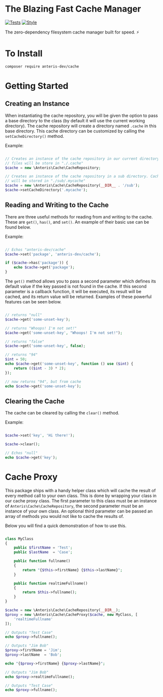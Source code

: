 # The Blazing Fast Cache Manager
[![Tests](https://github.com/Anteris-Dev/cache/workflows/Tests/badge.svg)](https://github.com/Anteris-Dev/cache/actions?query=workflow%3ATests)
[![Style](https://github.com/Anteris-Dev/cache/workflows/Style/badge.svg)](https://github.com/Anteris-Dev/cache/actions?query=workflow%3AStyle)

The zero-dependency filesystem cache manager built for speed. :zap:

# To Install
```bash
composer require anteris-dev/cache
```

# Getting Started

## Creating an Instance
When instantiating the cache repository, you will be given the option to pass a base directory to the class (by default it will use the current working directory). The cache repository will create a directory named `.cache` in this base directory. This cache directory can be customized by calling the `setCacheDirectory()` method.

Example:

```php

// Creates an instance of the cache repository in our current directory. Cache
// files will be store in "./.cache"
$cache = new \Anteris\Cache\CacheRepository;

// Creates an instance of the cache repository in a sub directory. Cache files
// will be stored in "./sub/.mycache"
$cache = new \Anteris\Cache\CacheRepository(__DIR__ . '/sub');
$cache->setCacheDirectory('.mycache');

```

## Reading and Writing to the Cache
There are three useful methods for reading from and writing to the cache. These are `get()`, `has()`, and `set()`. An example of their basic use can be found below.

Example:

```php

// Echos "anteris-dev/cache"
$cache->set('package', 'anteris-dev/cache');

if ($cache->has('package')) {
    echo $cache->get('package');
}

```

The `get()` method allows you to pass a second parameter which defines its default value if the key passed is not found in the cache. If this second parameter is a callback function, it will be executed, its result will be cached, and its return value will be returned. Examples of these powerful features can be seen below.

```php

// returns "null"
$cache->get('some-unset-key');

// returns "Whoops! I'm not set!"
$cache->get('some-unset-key', "Whoops! I'm not set!");

// returns "false"
$cache->get('some-unset-key', false);

// returns "94"
$int = 50;
echo $cache->get('some-unset-key', function () use ($int) {
    return (($int - 3) * 2);
});

// now returns "94", but from cache
echo $cache->get('some-unset-key');

```

## Clearing the Cache
The cache can be cleared by calling the `clear()` method.

Example:

```php

$cache->set('key', 'Hi there!');

$cache->clear();

// Echos "null"
echo $cache->get('key');

```

# Cache Proxy
This package ships with a handy helper class which will cache the result of every method call to your own class. This is done by wrapping your class in our cache proxy class. The first parameter to this class must be an instance of `Anteris\Cache\CacheRepository`, the second parameter must be an instance of your own class. An optional third parameter can be passed an array of methods you would not like to cache the results of.

Below you will find a quick demonstration of how to use this.

```php

class MyClass
{
    public $firstName = 'Test';
    public $lastName  = 'Case';

    public function fullname()
    {
        return "{$this->firstName} {$this->lastName}";
    }

    public function realtimeFullname()
    {
        return $this->fullname();
    }
}

$cache = new \Anteris\Cache\CacheRepository(__DIR__);
$proxy = new \Anteris\Cache\CacheProxy($cache, new MyClass, [
    'realtimeFullname'
]);

// Outputs "Test Case"
echo $proxy->fullname();

// Outputs "Jim Bob"
$proxy->firstName = 'Jim';
$proxy->lastName  = 'Bob';

echo "{$proxy->firstName} {$proxy->lastName}";

// Outputs "Jim Bob"
echo $proxy->realtimeFullname();

// Outputs "Test Case"
echo $proxy->fullname();

```

